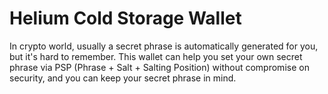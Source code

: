 # Helium Cold Storage Wallet



In crypto world, usually a secret phrase is automatically generated for you, but it's hard to remember. This wallet can help you set your own secret phrase via PSP (Phrase + Salt + Salting Position) without compromise on security, and you can keep your secret phrase in mind.